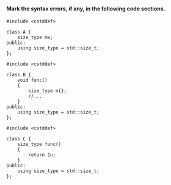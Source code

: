 #### Mark the syntax errors, if any, in the following code sections.

```
#include <cstddef>

class A {
	size_type mx;
public:
	using size_type = std::size_t;
};
```

```
#include <cstddef>

class B {
	void func()
	{
		size_type n{};
		//...
	}
public:
	using size_type = std::size_t;
};
```

```
#include <cstddef>

class C {
	size_type func()
	{
		return 1u;
	}
public:
	using size_type = std::size_t;
};
```
